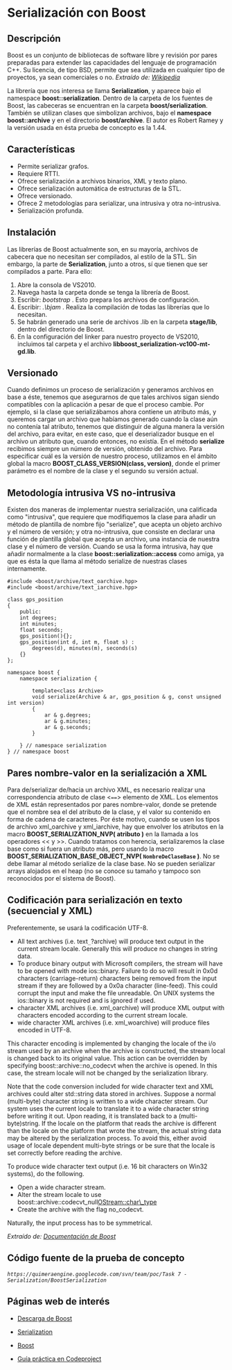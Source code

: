 # Serialización con Boost #

## Descripción ##

Boost es un conjunto de bibliotecas de software libre y revisión por pares preparadas para extender las capacidades del lenguaje de programación C++. Su licencia, de tipo BSD, permite que sea utilizada en cualquier tipo de proyectos, ya sean comerciales o no.
_Extraído de: [Wikipedia](http://es.wikipedia.org/wiki/Bibliotecas_Boost)_

La librería que nos interesa se llama **Serialization**, y aparece bajo el namespace **boost::serialization**. Dentro de la carpeta de los fuentes de Boost, las cabeceras se encuentran en la carpeta **boost/serialization**. También se utilizan clases que simbolizan archivos, bajo el **namespace boost::archive** y en el directorio **boost/archive**.
El autor es Robert Ramey y la versión usada en ésta prueba de concepto es la 1.44.

## Características ##
  * Permite serializar grafos.
  * Requiere RTTI.
  * Ofrece serialización a archivos binarios, XML y texto plano.
  * Ofrece serialización automática de estructuras de la STL.
  * Ofrece versionado.
  * Ofrece 2 metodologías para serializar, una intrusiva y otra no-intrusiva.
  * Serialización profunda.

## Instalación ##

Las librerías de Boost actualmente son, en su mayoría, archivos de cabecera que no necesitan ser compilados, al estilo de la STL. Sin embargo, la parte de **Serialization**, junto a otros, sí que tienen que ser compilados a parte. Para ello:
  1. Abre la consola de VS2010.
  1. Navega hasta la carpeta donde se tenga la librería de Boost.
  1. Escribir: _bootstrap_ . Esto prepara los archivos de configuración.
  1. Escribir: _.\bjam_ . Realiza la compilación de todas las librerías que lo necesitan.
  1. Se habrán generado una serie de archivos .lib en la carpeta **stage/lib**, dentro del directorio de Boost.
  1. En la configuración del linker para nuestro proyecto de VS2010, incluimos tal carpeta y el archivo **libboost\_serialization-vc100-mt-gd.lib**.

## Versionado ##

Cuando definimos un proceso de serialización y generamos archivos en base a éste, tenemos que asegurarnos de que tales archivos sigan siendo compatibles con la aplicación a pesar de que el proceso cambie. Por ejemplo, si la clase que serializábamos ahora contiene un atributo más, y queremos cargar un archivo que habíamos generado cuando la clase aún no contenía tal atributo, tenemos que distinguir de alguna manera la versión del archivo, para evitar, en este caso, que el deserializador busque en el archivo un atributo que, cuando entonces, no existía.
En el método **serialize** recibimos siempre un número de versión, obtenido del archivo. Para especificar cuál es la versión de nuestro proceso, utilizamos en el ámbito global la macro **BOOST\_CLASS\_VERSION(class, version)**, donde el primer parámetro es el nombre de la clase y el segundo su versión actual.

## Metodología intrusiva VS no-intrusiva ##

Existen dos maneras de implementar nuestra serialización, una calificada como "intrusiva", que requiere que modifiquemos la clase para añadir un método de plantilla de nombre fijo "serialize", que acepta un objeto archivo y el número de versión; y otra no-intrusiva, que consiste en declarar una función de plantilla global que acepta un archivo, una instancia de nuestra clase y el número de versión.
Cuando se usa la forma intrusiva, hay que añadir normalmente a la clase **boost::serialization::access** como amiga, ya que es ésta la que llama al método serialize de nuestras clases internamente.

```
#include <boost/archive/text_oarchive.hpp>
#include <boost/archive/text_iarchive.hpp>

class gps_position
{
    public:
    int degrees;
    int minutes;
    float seconds;
    gps_position(){};
    gps_position(int d, int m, float s) :
        degrees(d), minutes(m), seconds(s)
    {}
};

namespace boost {
    namespace serialization {

        template<class Archive>
        void serialize(Archive & ar, gps_position & g, const unsigned int version)
        {
            ar & g.degrees;
            ar & g.minutes;
            ar & g.seconds;
        }

    } // namespace serialization
} // namespace boost
```

## Pares nombre-valor en la serialización a XML ##

Para de/serializar de/hacia un archivo XML, es necesario realizar una correspondencia atributo de clase <`==`> elemento de XML. Los elementos de XML están representados por pares nombre-valor, donde se pretende que el nombre sea el del atributo de la clase, y el valor su contenido en forma de cadena de caracteres. Por éste motivo, cuando se usen los tipos de archivo xml\_oarchive y xml\_iarchive, hay que envolver los atributos en la macro **BOOST\_SERIALIZATION\_NVP( atributo )** en la llamada a los operadores << y >>.
Cuando tratamos con herencia, serializaremos la clase base como si fuera un atributo más, pero usando la macro **BOOST\_SERIALIZATION\_BASE\_OBJECT\_NVP( `NombreDeClaseBase` )**.
No se debe llamar al método serialize de la clase base.
No se pueden serializar arrays alojados en el heap (no se conoce su tamaño y tampoco son reconocidos por el sistema de Boost).

## Codificación para serialización en texto (secuencial y XML) ##

Preferentemente, se usará la codificación UTF-8.

  * All text archives (i.e. text`_`?archive) will produce text output in the current stream locale. Generally this will produce no changes in string data.
  * To produce binary output with Microsoft compilers, the stream will have to be opened with mode ios::binary. Failure to do so will result in 0x0d characters (carriage-return) characters being removed from the input stream if they are followed by a 0x0a character (line-feed). This could corrupt the input and make the file unreadable. On UNIX systems the ios::binary is not required and is ignored if used.
  * character XML archives (i.e. xml\_oarchive) will produce XML output with characters encoded according to the current stream locale.
  * wide character XML archives (i.e. xml\_woarchive) will produce files encoded in UTF-8.

This character encoding is implemented by changing the locale of the i/o stream used by an archive when the archive is constructed, the stream local is changed back to its original value. This action can be overridden by specifying boost::archive::no\_codecvt when the archive is opened. In this case, the stream locale will not be changed by the serialization library.

Note that the code conversion included for wide character text and XML archives could alter std::string data stored in archives. Suppose a normal (multi-byte) character string is written to a wide character stream. Our system uses the current locale to translate it to a wide character string before writing it out. Upon reading, it is translated back to a (multi-byte)string. If the locale on the platform that reads the archive is different than the locale on the platform that wrote the stream, the actual string data may be altered by the serialization process. To avoid this, either avoid usage of locale dependent multi-byte strings or be sure that the locale is set correctly before reading the archive.

To produce wide character text output (i.e. 16 bit characters on Win32 systems), do the following.

  * Open a wide character stream.
  * Alter the stream locale to use boost::archive::codecvt\_null<OStream::char\_type>
  * Create the archive with the flag no\_codecvt.

Naturally, the input process has to be symmetrical.

_Extraído de: [Documentación de Boost](http://www.boost.org/doc/libs/1_44_0/libs/serialization/doc/implementation.html#charencoding)_

## Código fuente de la prueba de concepto ##

_`https://quimeraengine.googlecode.com/svn/team/poc/Task 7 - Serialization/BoostSerialization`_

## Páginas web de interés ##
  * [Descarga de Boost](http://sourceforge.net/projects/boost/files/boost/1.44.0/)

  * [Serialization](http://www.boost.org/doc/libs/1_44_0/libs/serialization/doc/index.html)

  * [Boost](http://www.boost.org/)

  * [Guía práctica en Codeproject](http://www.codeproject.com/Articles/225988/A-practical-guide-to-Cplusplus-serialization)